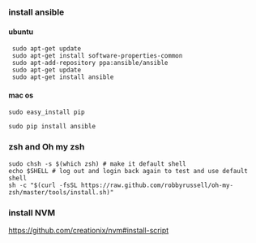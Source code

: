 
### install ansible

#### ubuntu

```
 sudo apt-get update
 sudo apt-get install software-properties-common
 sudo apt-add-repository ppa:ansible/ansible
 sudo apt-get update
 sudo apt-get install ansible
```

#### mac os

```
sudo easy_install pip

sudo pip install ansible
```


### zsh and Oh my zsh

```
sudo chsh -s $(which zsh) # make it default shell
echo $SHELL # log out and login back again to test and use default shell
sh -c "$(curl -fsSL https://raw.github.com/robbyrussell/oh-my-zsh/master/tools/install.sh)"
```

### install NVM

https://github.com/creationix/nvm#install-script


